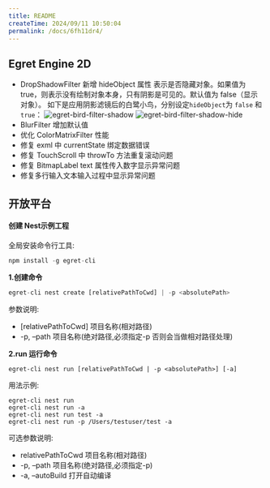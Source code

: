 ```yaml
---
title: README
createTime: 2024/09/11 10:50:04
permalink: /docs/6fh11dr4/
---
```


## Egret Engine 2D

* DropShadowFilter 新增 hideObject 属性
表示是否隐藏对象。如果值为 true，则表示没有绘制对象本身，只有阴影是可见的。默认值为 false（显示对象）。
如下是应用阴影滤镜后的白鹭小鸟，分别设定`hideObject`为 `false` 和 `true`：
    ![egret-bird-filter-shadow][]    ![egret-bird-filter-shadow-hide][]
* BlurFilter 增加默认值
* 优化 ColorMatrixFilter 性能
* 修复 exml 中 currentState 绑定数据错误
* 修复 TouchScroll 中 throwTo 方法重复滚动问题
* 修复 BitmapLabel text 属性传入数字显示异常问题
* 修复多行输入文本输入过程中显示异常问题

## 开放平台

#### 创建 Nest示例工程
全局安装命令行工具:
~~~ javascript
npm install -g egret-cli
~~~

**1.创建命令**

~~~ javascript
egret-cli nest create [relativePathToCwd] | -p <absolutePath>
~~~
参数说明:
* [relativePathToCwd] 项目名称(相对路径)
* -p, –path 项目名称(绝对路径,必须指定-p 否则会当做相对路径处理)

**2.run 运行命令**

~~~
egret-cli nest run [relativePathToCwd | -p <absolutePath>] [-a]
~~~

用法示例:
~~~
egret-cli nest run
egret-cli nest run -a
egret-cli nest run test -a
egret-cli nest run -p /Users/testuser/test -a
~~~

可选参数说明:
* relativePathToCwd 项目名称(相对路径)
* -p, –path 项目名称(绝对路径,必须指定-p)
* -a, –autoBuild 打开自动编译

[bern_hdr]: 5791e02548192.jpg
[egret-bird-filter-shadow]: 5791e0255665b.png
[egret-bird-filter-shadow-hide]: 5791e0253bbb2.png

<!--Engine2D/releaseNote/egret-3-1-4/-->
